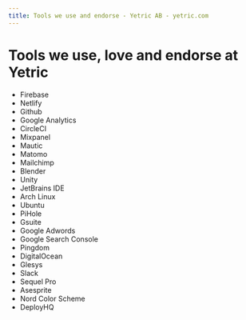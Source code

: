 ```yaml
---
title: Tools we use and endorse - Yetric AB - yetric.com
---
```


# Tools we use, love and endorse at Yetric

- Firebase
- Netlify
- Github
- Google Analytics
- CircleCI
- Mixpanel
- Mautic
- Matomo
- Mailchimp
- Blender
- Unity
- JetBrains IDE
- Arch Linux
- Ubuntu
- PiHole
- Gsuite
- Google Adwords
- Google Search Console
- Pingdom
- DigitalOcean
- Glesys
- Slack
- Sequel Pro
- Asesprite
- Nord Color Scheme
- DeployHQ
